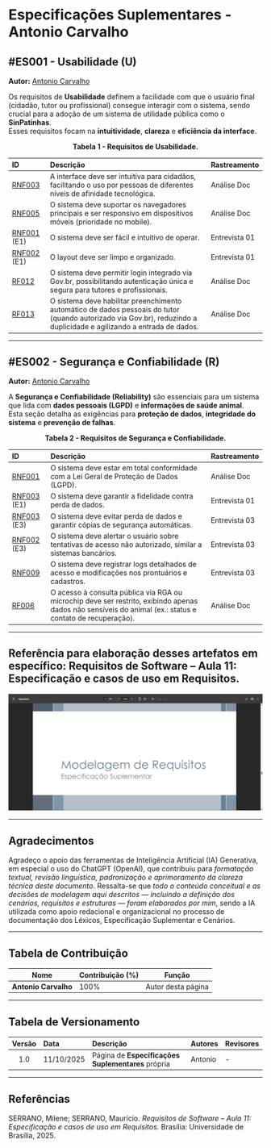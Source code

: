 # Especificações Suplementares - Antonio Carvalho

<a id="es001"></a>

## #ES001 - Usabilidade (U)

**Autor:** [Antonio Carvalho](https://github.com/antonioscarvalho)

Os requisitos de **Usabilidade** definem a facilidade com que o usuário final (cidadão, tutor ou profissional) consegue interagir com o sistema, sendo crucial para a adoção de um sistema de utilidade pública como o **SinPatinhas**.  
Esses requisitos focam na **intuitividade**, **clareza** e **eficiência da interface**.

<p align="center"><b>Tabela 1 - Requisitos de Usabilidade.</b></p>

| **ID** | **Descrição** | **Rastreamento** |
|:-------|:---------------|:-----------------|
| [RNF003](../../../elicitacao/tecnicas_elicitacao/requisitos_elicitados.md#rnf003) | A interface deve ser intuitiva para cidadãos, facilitando o uso por pessoas de diferentes níveis de afinidade tecnológica. | Análise Doc |
| [RNF005](../../../elicitacao/tecnicas_elicitacao/requisitos_elicitados.md#rnf005) | O sistema deve suportar os navegadores principais e ser responsivo em dispositivos móveis (prioridade no mobile). | Análise Doc |
| [RNF001](../../../elicitacao/tecnicas_elicitacao/requisitos_elicitados.md#rnf001) (E1) | O sistema deve ser fácil e intuitivo de operar. | Entrevista 01 |
| [RNF002](../../../elicitacao/tecnicas_elicitacao/requisitos_elicitados.md#rnf002) (E1) | O layout deve ser limpo e organizado. | Entrevista 01 |
| [RF012](../../../elicitacao/tecnicas_elicitacao/requisitos_elicitados.md#rf012) | O sistema deve permitir login integrado via Gov.br, possibilitando autenticação única e segura para tutores e profissionais. | Análise Doc |
| [RF013](../../../elicitacao/tecnicas_elicitacao/requisitos_elicitados.md#rf013) | O sistema deve habilitar preenchimento automático de dados pessoais do tutor (quando autorizado via Gov.br), reduzindo a duplicidade e agilizando a entrada de dados. | Análise Doc |

---

<a id="es002"></a>

## #ES002 - Segurança e Confiabilidade (R)

**Autor:** [Antonio Carvalho](https://github.com/antonioscarvalho)

A **Segurança e Confiabilidade (Reliability)** são essenciais para um sistema que lida com **dados pessoais (LGPD)** e **informações de saúde animal**.  
Esta seção detalha as exigências para **proteção de dados**, **integridade do sistema** e **prevenção de falhas**.

<p align="center"><b>Tabela 2 - Requisitos de Segurança e Confiabilidade.</b></p>

| **ID** | **Descrição** | **Rastreamento** |
|:-------|:---------------|:-----------------|
| [RNF001](../../../elicitacao/tecnicas_elicitacao/requisitos_elicitados.md#rnf001) | O sistema deve estar em total conformidade com a Lei Geral de Proteção de Dados (LGPD). | Análise Doc |
| [RNF003](../../../elicitacao/tecnicas_elicitacao/requisitos_elicitados.md#rnf003) (E1) | O sistema deve garantir a fidelidade contra perda de dados. | Entrevista 01 |
| [RNF003](../../../elicitacao/tecnicas_elicitacao/requisitos_elicitados.md#rnf003) (E3) | O sistema deve evitar perda de dados e garantir cópias de segurança automáticas. | Entrevista 03 |
| [RNF002](../../../elicitacao/tecnicas_elicitacao/requisitos_elicitados.md#rnf002) (E3) | O sistema deve alertar o usuário sobre tentativas de acesso não autorizado, similar a sistemas bancários. | Entrevista 03 |
| [RNF009](../../../elicitacao/tecnicas_elicitacao/requisitos_elicitados.md#rnf009) | O sistema deve registrar logs detalhados de acesso e modificações nos prontuários e cadastros. | Entrevista 03 |
| [RF006](../../../elicitacao/tecnicas_elicitacao/requisitos_elicitados.md#rf006) | O acesso à consulta pública via RGA ou microchip deve ser restrito, exibindo apenas dados não sensíveis do animal (ex.: status e contato de recuperação). | Análise Doc |

---

## Referência para elaboração desses artefatos em específico: Requisitos de Software – Aula 11: Especificação e casos de uso em Requisitos.

![Requisitos de Software – Aula 11: Especificação e casos de uso em Requisitos. (Especificado em "Referências")](../../../assets/images/modelagem/antonio_esp_sup.png)

---

## Agradecimentos

Agradeço o apoio das ferramentas de Inteligência Artificial (IA) Generativa, em especial o uso do ChatGPT (OpenAI), que contribuiu para *formatação textual, revisão linguística, padronização e aprimoramento da clareza técnica deste documento*.
Ressalta-se que *todo o conteúdo conceitual e as decisões de modelagem aqui descritos — incluindo a definição dos cenários, requisitos e estruturas — foram elaborados por mim*, sendo a IA utilizada como apoio redacional e organizacional no processo de documentação dos Léxicos, Especificação Suplementar e Cenários.

---

## Tabela de Contribuição

| Nome | Contribuição (%) | Função |
|------|------------------|--------|
| **Antonio Carvalho** | 100% | Autor desta página |

---

## Tabela de Versionamento

| Versão | Data | Descrição | Autores | Revisores |
|:------:|:-----------|:-------------------------------------------|:--------|:-----------|
| 1.0 | 11/10/2025 | Página de **Especificações Suplementares** própria | Antonio | - |

---

## Referências  

SERRANO, Milene; SERRANO, Maurício. *Requisitos de Software – Aula 11: Especificação e casos de uso em Requisitos.* Brasília: Universidade de Brasília, 2025.
